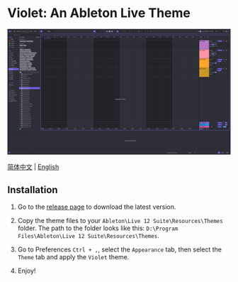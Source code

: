 # Violet: An Ableton Live Theme

![violet](./screenshot.png)

[简体中文](./README_ZH.MD) | [English](./README.MD)

## Installation
1. Go to the [release page](https://github.com/polarissdesu/violet-theme/releases) to download the latest version.

2. Copy the theme files to your `Ableton\Live 12 Suite\Resources\Themes` folder.
The path to the folder looks like this: `D:\Program Files\Ableton\Live 12 Suite\Resources\Themes`.

3. Go to Preferences `Ctrl + ,`, select the `Appearance` tab, then select the `Theme` tab and apply the `Violet` theme.

4. Enjoy!